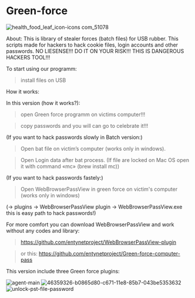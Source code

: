 # Green-force
![health_food_leaf_icon-icons com_51078](https://user-images.githubusercontent.com/43011806/46358989-e545e500-c670-11e8-80ad-8eee75d5ec48.png)
 
About: This is library of stealer forces (batch files) for USB rubber. This scripts made for hackers to hack cookie files, login accounts and other passwords. NO LIESENSE!!! DO IT ON YOUR RISK!!! THIS IS DANGEROUS HACKERS TOOL!!!

To start using our programm:

> install files on USB
 
How it works:

In this version (how it works?):

> open Green force programm on victims computer!!!

> copy passwords and you will can go to celebrate it!!!

(If you want to hack passwords slowly in Batch version:)

> Open bat file on victim’s computer (works only in windows).

> Open Login data after bat process. (If file are locked on Mac OS open it with command «mc» (brew install mc))

(If you want to hack passwords fastely:)

> Open WebBrowserPassView in green force on victim's computer (works only in windows)

(-> plugins -> WebBrowserPassView plugin -> WebBrowserPassView.exe this is easy path to hack passwords!)

For more comfort you can download WebBrowserPassView and work without any codes and library:

> https://github.com/entynetproject/WebBrowserPassView-plugin

> or this: https://github.com/entynetproject/Green-force-computer-pass

This version include three Green force plugins:

![agent-main](https://user-images.githubusercontent.com/43011806/46411900-9dcd6080-c725-11e8-9eb9-492d9c1b3954.png)
![46359326-b0865d80-c671-11e8-85b7-043be5353632](https://user-images.githubusercontent.com/43011806/46412082-2ba94b80-c726-11e8-938f-80f405f30762.png)
![unlock-pst-file-password](https://user-images.githubusercontent.com/43011806/46419564-db86b500-c736-11e8-897c-14e8b4a6f592.png)
